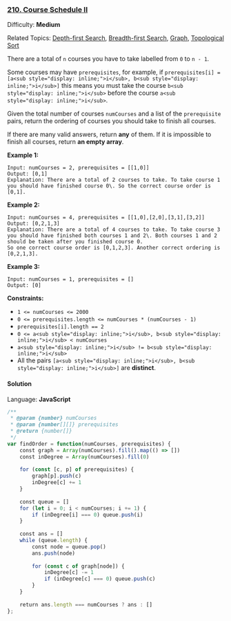### [210\. Course Schedule II](https://leetcode.com/problems/course-schedule-ii/)

Difficulty: **Medium**  

Related Topics: [Depth-first Search](https://leetcode.com/tag/depth-first-search/), [Breadth-first Search](https://leetcode.com/tag/breadth-first-search/), [Graph](https://leetcode.com/tag/graph/), [Topological Sort](https://leetcode.com/tag/topological-sort/)


There are a total of `n` courses you have to take labelled from `0` to `n - 1`.

Some courses may have `prerequisites`, for example, if `prerequisites[i] = [a<sub style="display: inline;">i</sub>, b<sub style="display: inline;">i</sub>]` this means you must take the course `b<sub style="display: inline;">i</sub>` before the course `a<sub style="display: inline;">i</sub>`.

Given the total number of courses `numCourses` and a list of the `prerequisite` pairs, return the ordering of courses you should take to finish all courses.

If there are many valid answers, return **any** of them. If it is impossible to finish all courses, return **an empty array**.

**Example 1:**

```
Input: numCourses = 2, prerequisites = [[1,0]]
Output: [0,1]
Explanation: There are a total of 2 courses to take. To take course 1 you should have finished course 0\. So the correct course order is [0,1].
```

**Example 2:**

```
Input: numCourses = 4, prerequisites = [[1,0],[2,0],[3,1],[3,2]]
Output: [0,2,1,3]
Explanation: There are a total of 4 courses to take. To take course 3 you should have finished both courses 1 and 2\. Both courses 1 and 2 should be taken after you finished course 0.
So one correct course order is [0,1,2,3]. Another correct ordering is [0,2,1,3].
```

**Example 3:**

```
Input: numCourses = 1, prerequisites = []
Output: [0]
```

**Constraints:**

*   `1 <= numCourses <= 2000`
*   `0 <= prerequisites.length <= numCourses * (numCourses - 1)`
*   `prerequisites[i].length == 2`
*   `0 <= a<sub style="display: inline;">i</sub>, b<sub style="display: inline;">i</sub> < numCourses`
*   `a<sub style="display: inline;">i</sub> != b<sub style="display: inline;">i</sub>`
*   All the pairs `[a<sub style="display: inline;">i</sub>, b<sub style="display: inline;">i</sub>]` are **distinct**.


#### Solution

Language: **JavaScript**

```javascript
/**
 * @param {number} numCourses
 * @param {number[][]} prerequisites
 * @return {number[]}
 */
var findOrder = function(numCourses, prerequisites) {
    const graph = Array(numCourses).fill().map(() => [])
    const inDegree = Array(numCourses).fill(0)
    
    for (const [c, p] of prerequisites) {
        graph[p].push(c)
        inDegree[c] += 1
    }
    
    const queue = []
    for (let i = 0; i < numCourses; i += 1) {
        if (inDegree[i] === 0) queue.push(i)
    }
    
    const ans = []
    while (queue.length) {
        const node = queue.pop()
        ans.push(node)
        
        for (const c of graph[node]) {
            inDegree[c] -= 1
            if (inDegree[c] === 0) queue.push(c)
        }
    }
    
    return ans.length === numCourses ? ans : []
};
```